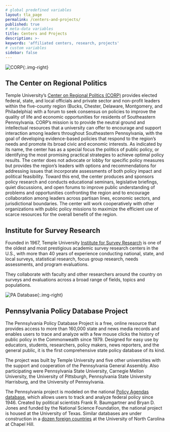 ```yaml
---
# global predefined variables
layout: tla_page
permalink: /centers-and-projects/
published: true
# meta-data variables
title: Centers and Projects
description: >-
keywords: 'affiliated centers, research, projects'
# custom variables
sidebar: false
---
```

![CORP]({{site.baseurl}}/media/CORP.jpeg){:.img-right}
## The Center on Regional Politics
Temple University’s [Center on Regional Politics (CORP)](http://www.cla.temple.edu/corp/) provides elected federal, state, and local officials and private sector and non-profit leaders within the five-county region (Bucks, Chester, Delaware, Montgomery, and Philadelphia) with a forum to seek consensus on policies to improve the quality of life and economic opportunities for residents of Southeastern Pennsylvania. CORP’s mission is to provide the neutral ground and intellectual resources that a university can offer to encourage and support interaction among leaders throughout Southeastern Pennsylvania, with the goal of developing evidence-based policies that respond to the region’s needs and promote its broad civic and economic interests. As indicated by its name, the center has as a special focus the politics of public policy, or identifying the most promising practical strategies to achieve optimal policy results. The center does not advocate or lobby for specific policy measures but provides the region’s leaders with options and recommendations for addressing issues that incorporate assessments of both policy impact and political feasibility. Toward this end, the center produces and sponsors policy research and conducts educational seminars, legislative briefings, quiet discussions, and open forums to improve public understanding of problems and opportunities confronting the region and to encourage collaboration among leaders across partisan lines, economic sectors, and jurisdictional boundaries. The center will work cooperatively with other organizations with public policy missions to maximize the efficient use of scarce resources for the overall benefit of the region.

## Institute for Survey Research
Founded in 1967, Temple University [Institute for Survey Research](https://www.cla.temple.edu/institute-for-survey-research/) is one of the oldest and most prestigious academic survey research centers in the U.S., with more than 40 years of experience conducting national, state, and local surveys, statistical research, focus group research, needs assessments, and program evaluations.

They collaborate with faculty and other researchers around the country on surveys and evaluations across a broad range of fields, topics and populations.

![PA Database]({{site.baseurl}}/media/HarrisburgCapitol_000.jpeg){:.img-right}
## Pennsylvania Policy Database Project
The Pennsylvania Policy Database Project is a free, online resource that provides access to more than 160,000 state and news media records and enables users to trace and analyze with a few mouse clicks the history of public policy in the Commonwealth since 1979.  Designed for easy use by educators, students, researchers, policy makers, news reporters, and the general public, it is the first comprehensive state policy database of its kind.

The project was built by Temple University and five other universities with the support and cooperation of the Pennsylvania General Assembly.  Also participating were Pennsylvania State University, Carnegie Mellon University, the University of Pittsburgh, Pennsylvania State University Harrisburg, and the University of Pennsylvania.

The Pennsylvania project is modeled on the national [Policy Agendas database](www.policyagendas.org), which allows users to track and analyze federal policy since 1946.  Created by political scientists Frank R. Baumgartner and Bryan D. Jones and funded by the National Science Foundation, the national project is housed at the University of Texas. Similar databases are under construction in a [dozen foreign countries](www.comparativeagendas.org) at the University of North Carolina at Chapel Hill.
